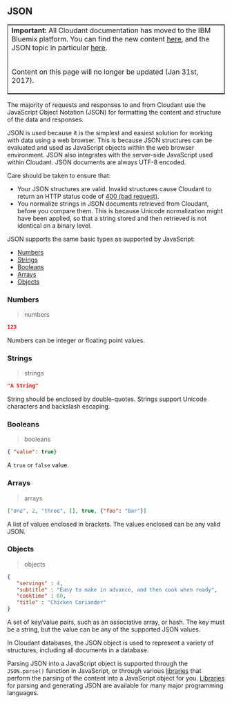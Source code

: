 ## JSON

<table border='1'>
<tr>
<td><b>Important:</b> All Cloudant documentation has moved to the IBM Bluemix platform.
You can find the new content
<a href="https://console.ng.bluemix.net/docs/services/Cloudant/getting-started.html">here</a>,
and the JSON topic in particular
<a href="https://console.ng.bluemix.net/docs/services/Cloudant/guides/json.html">here</a>.
<br/><br/>
<p>Content on this page will no longer be updated (Jan 31st, 2017).</p>
</td>
</tr>
</table>

The majority of requests and responses to and from Cloudant use the JavaScript Object Notation (JSON) for formatting the content and structure of the data and responses.

JSON is used because it is the simplest and easiest solution for working with data using a web browser.
This is because JSON structures can be evaluated and used as JavaScript objects within the web browser environment. JSON also integrates with the server-side JavaScript used within Cloudant. JSON documents are always UTF-8 encoded.

<aside class="warning" role="complementary" aria-label="takecare">Care should be taken to ensure that:

-  Your JSON structures are valid. Invalid structures cause Cloudant to return an HTTP status code of [400 (bad request)](http.html#400).
-  You normalize strings in JSON documents retrieved from Cloudant, before you compare them. This is because Unicode normalization might have been applied, so that a string stored and then retrieved is not identical on a binary level.

</aside>

JSON supports the same basic types as supported by JavaScript:

- [Numbers](#numbers)
- [Strings](#strings)
- [Booleans](#booleans)
- [Arrays](#arrays)
- [Objects](#objects)

### Numbers

> numbers

```json
123
```

Numbers can be integer or floating point values.

### Strings

> strings

```json
"A String"
```

String should be enclosed by double-quotes. Strings support Unicode characters and backslash escaping.

### Booleans

> booleans

```json
{ "value": true}
```

A `true` or `false` value.

### Arrays

> arrays

```json
["one", 2, "three", [], true, {"foo": "bar"}]
```

A list of values enclosed in brackets. The values enclosed can be any valid JSON.


### Objects

> objects

```json
{
   "servings" : 4,
   "subtitle" : "Easy to make in advance, and then cook when ready",
   "cooktime" : 60,
   "title" : "Chicken Coriander"
}
```

A set of key/value pairs, such as an associative array, or hash. The key must be a string, but the value can be any of the supported JSON values.

In Cloudant databases, the JSON object is used to represent a variety of structures, including all documents in a database.

Parsing JSON into a JavaScript object is supported through the `JSON.parse()` function in JavaScript, or through various [libraries](libraries.html#-client-libraries) that perform the parsing of the content into a JavaScript object for you. [Libraries](libraries.html#-client-libraries) for parsing and generating JSON are available for many major programming languages.

